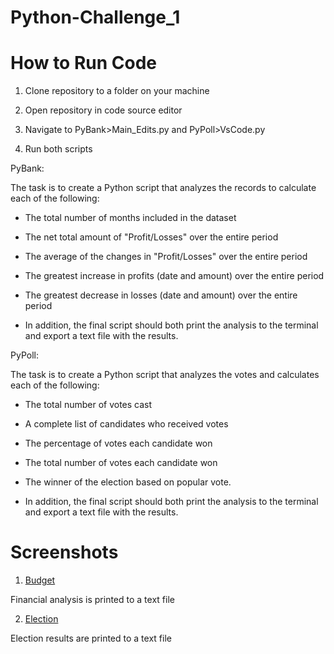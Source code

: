 # Python-Challenge_1

# How to Run Code

1. Clone repository to a folder on your machine

2. Open repository in code source editor

3. Navigate to PyBank>Main_Edits.py and PyPoll>VsCode.py

4. Run both scripts

 PyBank:

 The task is to create a Python script that analyzes the records to calculate each of the following:

  * The total number of months included in the dataset

  * The net total amount of "Profit/Losses" over the entire period

  * The average of the changes in "Profit/Losses" over the entire period

  * The greatest increase in profits (date and amount) over the entire period

  * The greatest decrease in losses (date and amount) over the entire period

  * In addition, the final script should both print the analysis to the terminal and export a text file with the results.



  PyPoll:

  The task is to create a Python script that analyzes the votes and calculates each of the following:

  * The total number of votes cast

  * A complete list of candidates who received votes

  * The percentage of votes each candidate won

  * The total number of votes each candidate won

  * The winner of the election based on popular vote.

  * In addition, the final script should both print the analysis to the terminal and export a text file with the results.
  
  # Screenshots
  
  1. [Budget](budget_data_text.txt)
  
  Financial analysis is printed to a text file
  
  2. [Election](election_data_text.txt)
  
  Election results are printed to a text file
